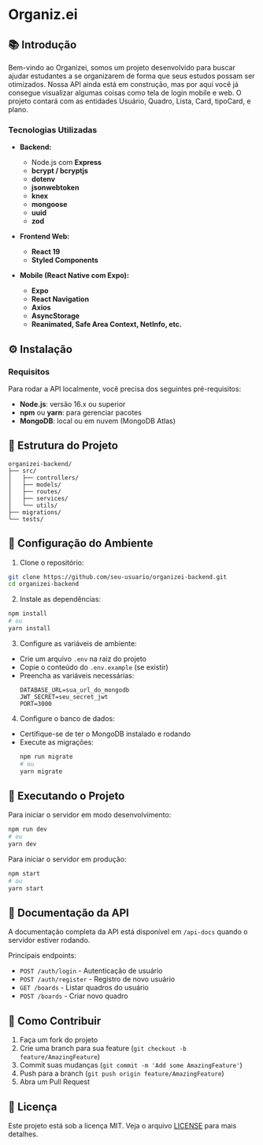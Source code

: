 # Organiz.ei
 
 ## 📚 Introdução
 
 Bem-vindo ao Organizei, somos um projeto desenvolvido para buscar ajudar estudantes a se organizarem de forma que seus estudos possam ser otimizados. Nossa API ainda está em construção, mas por aqui você já consegue visualizar algumas coisas como tela de login mobile e web.
 O projeto contará com as entidades Usuário, Quadro, Lista, Card, tipoCard, e plano.
 
 ### Tecnologias Utilizadas
 - **Backend:**
   - Node.js com **Express**
   - **bcrypt / bcryptjs** 
   - **dotenv** 
   - **jsonwebtoken** 
   - **knex** 
   - **mongoose** 
   - **uuid** 
   - **zod**
 
 - **Frontend Web:**
   - **React 19**
   - **Styled Components**
 
 - **Mobile (React Native com Expo):**
   - **Expo**
   - **React Navigation**
   - **Axios**
   - **AsyncStorage**
   - **Reanimated, Safe Area Context, NetInfo, etc.**
 
 ## ⚙️ Instalação
 
 ### Requisitos
 
 Para rodar a API localmente, você precisa dos seguintes pré-requisitos:
 
 - **Node.js**: versão 16.x ou superior
 - **npm** ou **yarn**: para gerenciar pacotes
 - **MongoDB**: local ou em nuvem (MongoDB Atlas)

## 📁 Estrutura do Projeto

```
organizei-backend/
├── src/
│   ├── controllers/
│   ├── models/
│   ├── routes/
│   ├── services/
│   └── utils/
├── migrations/
└── tests/
```

## 🔧 Configuração do Ambiente

1. Clone o repositório:
```bash
git clone https://github.com/seu-usuario/organizei-backend.git
cd organizei-backend
```

2. Instale as dependências:
```bash
npm install
# ou
yarn install
```

3. Configure as variáveis de ambiente:
- Crie um arquivo `.env` na raiz do projeto
- Copie o conteúdo do `.env.example` (se existir)
- Preencha as variáveis necessárias:
  ```
  DATABASE_URL=sua_url_do_mongodb
  JWT_SECRET=seu_secret_jwt
  PORT=3000
  ```

4. Configure o banco de dados:
- Certifique-se de ter o MongoDB instalado e rodando
- Execute as migrações:
  ```bash
  npm run migrate
  # ou
  yarn migrate
  ```

## 🚀 Executando o Projeto

Para iniciar o servidor em modo desenvolvimento:
```bash
npm run dev
# ou
yarn dev
```

Para iniciar o servidor em produção:
```bash
npm start
# ou
yarn start
```

## 📝 Documentação da API

A documentação completa da API está disponível em `/api-docs` quando o servidor estiver rodando.

Principais endpoints:
- `POST /auth/login` - Autenticação de usuário
- `POST /auth/register` - Registro de novo usuário
- `GET /boards` - Listar quadros do usuário
- `POST /boards` - Criar novo quadro

## 🤝 Como Contribuir

1. Faça um fork do projeto
2. Crie uma branch para sua feature (`git checkout -b feature/AmazingFeature`)
3. Commit suas mudanças (`git commit -m 'Add some AmazingFeature'`)
4. Push para a branch (`git push origin feature/AmazingFeature`)
5. Abra um Pull Request

## 📄 Licença

Este projeto está sob a licença MIT. Veja o arquivo [LICENSE](LICENSE) para mais detalhes.